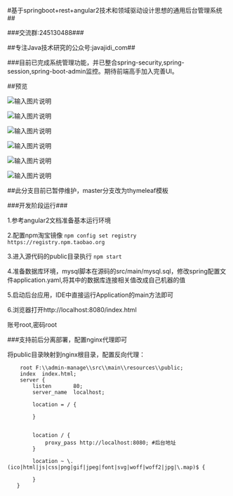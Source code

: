 #基于springboot+rest+angular2技术和领域驱动设计思想的通用后台管理系统##


###交流群:245130488###


##专注Java技术研究的公众号:javajidi_com##

###目前已完成系统管理功能，并已整合spring-security,spring-session,spring-boot-admin监控。期待前端高手加入完善UI。

##预览

![输入图片说明](http://git.oschina.net/uploads/images/2016/1103/205721_4f3aaaab_20686.png "在这里输入图片标题")

![输入图片说明](http://git.oschina.net/uploads/images/2016/1103/205706_ab11364c_20686.png "在这里输入图片标题")

![输入图片说明](http://git.oschina.net/uploads/images/2016/1103/205739_2070e228_20686.png "在这里输入图片标题")

![输入图片说明](http://git.oschina.net/uploads/images/2016/1103/205756_fc8acce8_20686.png "在这里输入图片标题")

![输入图片说明](http://git.oschina.net/uploads/images/2016/1103/205810_a24ef95e_20686.png "在这里输入图片标题")

![输入图片说明](http://git.oschina.net/uploads/images/2016/1103/205903_f9cbaba5_20686.png "在这里输入图片标题")


##此分支目前已暂停维护，master分支改为thymeleaf模板

###开发阶段运行###

   1.参考angular2文档准备基本运行环境

   2.配置npm淘宝镜像
    ```npm config set registry https://registry.npm.taobao.org```

   3.进入源代码的public目录执行
    ```npm start```

   4.准备数据库环境，mysql脚本在源码的src/main/mysql.sql，修改spring配置文件application.yaml,将其中的数据库连接相关值改成自己机器的值

   5.启动后台应用，IDE中直接运行Application的main方法即可

   6.浏览器打开http://localhost:8080/index.html

   账号root,密码root


###支持前后分离部署，配置nginx代理即可

将public目录映射到nginx根目录，配置反向代理：

```
    root F:\\admin-manage\\src\\main\\resources\\public;
	index  index.html;	
    server {
        listen       80;
        server_name  localhost;

		location = / {    
			
		}  
			
		
		location / {    
			proxy_pass http://localhost:8080; #后台地址   
		}    
            
		location ~ \.(ico|html|js|css|png|gif|jpeg|font|svg|woff|woff2|jpg|\.map)$ {    
			
		}   
   }
```
